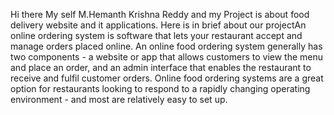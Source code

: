 Hi there My self M.Hemanth Krishna Reddy and my Project is about food delivery website and it applications.
Here is in brief about our projectAn online ordering system is software that lets your restaurant accept and manage orders placed online.
An online food ordering system generally has two components - a website or
app that allows customers to view the menu and place an order, and an admin interface that enables the restaurant to receive and fulfil customer orders.
Online food ordering systems are a great option for restaurants looking to respond to a rapidly changing operating environment - and most are relatively easy to set up.
